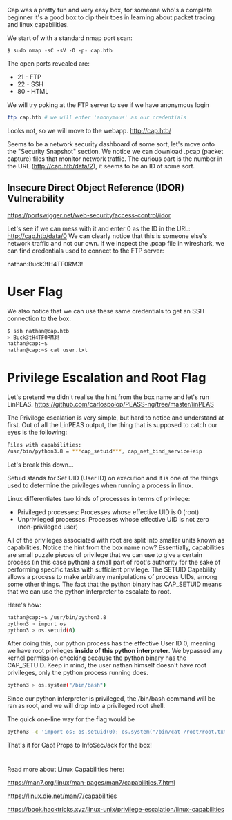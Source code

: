 Cap was a pretty fun and very easy box, for someone who's a complete beginner it's a good box to dip their toes in learning about packet tracing and linux capabilities.

We start of with a standard nmap port scan:
```
$ sudo nmap -sC -sV -O -p- cap.htb
```
The open ports revealed are:
- 21 - FTP
- 22 - SSH
- 80 - HTML

We will try poking at the FTP server to see if we have anonymous login
```bash
ftp cap.htb # we will enter 'anonymous' as our credentials
```
Looks not, so we will move to the webapp.
http://cap.htb/

Seems to be a network security dashboard of some sort, let's move onto the "Security Snapshot" section.
We notice we can download .pcap (packet capture) files that monitor network traffic.
The curious part is the number in the URL (http://cap.htb/data/2), it seems to be an ID of some sort.

## Insecure Direct Object Reference (IDOR) Vulnerability
https://portswigger.net/web-security/access-control/idor

Let's see if we can mess with it and enter 0 as the ID in the URL:
http://cap.htb/data/0
We can clearly notice that this is someone else's network traffic and not our own.
If we inspect the .pcap file in wireshark, we can find credentials used to connect to the FTP server:

nathan:Buck3tH4TF0RM3!

# User Flag
We also notice that we can use these same credentials to get an SSH connection to the box.
```bash
$ ssh nathan@cap.htb
> Buck3tH4TF0RM3!
nathan@cap:~$
nathan@cap:~$ cat user.txt
```

# Privilege Escalation and Root Flag
Let's pretend we didn't realise the hint from the box name and let's run LinPEAS.
https://github.com/carlospolop/PEASS-ng/tree/master/linPEAS

The Privilege escalation is very simple, but hard to notice and understand at first.
Out of all the LinPEAS output, the thing that is supposed to catch our eyes is the following:
```bash
Files with capabilities:
/usr/bin/python3.8 = ***cap_setuid***, cap_net_bind_service+eip
```
Let's break this down...

Setuid stands for Set UID (User ID) on execution and it is one of the things used to determine the privileges when running a process in linux.

Linux differentiates two kinds of processes in terms of privilege:
- Privileged processes: Processes whose effective UID is 0 (root)
- Unprivileged processes: Processes whose effective UID is not zero (non-privileged user)

All of the privileges associated with root are split into smaller units known as capabilities.
Notice the hint from the box name now?
Essentially, capabilities are small puzzle pieces of privilege that we can use to give a certain process (in this case python) a small part of root's authority for the sake of performing specific tasks with sufficient privilege.
The SETUID Capability allows a process to make arbitrary manipulations of process UIDs, among some other things.
The fact that the python binary has CAP_SETUID means that we can use the python interpreter to escalate to root.

Here's how:
```bash
nathan@cap:~$ /usr/bin/python3.8
python3 > import os
python3 > os.setuid(0)
```
After doing this, our python process has the effective User ID 0, meaning we have root privileges **inside of this python interpreter**.
We bypassed any kernel permission checking because the python binary has the CAP_SETUID.
Keep in mind, the user nathan himself doesn't have root privileges, only the python process running does.
```bash
python3 > os.system("/bin/bash")
```
Since our python interpreter is privileged, the /bin/bash command will be ran as root, and we will drop into a privileged root shell.



The quick one-line way for the flag would be 
```bash
python3 -c 'import os; os.setuid(0); os.system("/bin/cat /root/root.txt")'
```

That's it for Cap!
Props to InfoSecJack for the box!
# 
Read more about Linux Capabilities here:

https://man7.org/linux/man-pages/man7/capabilities.7.html

https://linux.die.net/man/7/capabilities

https://book.hacktricks.xyz/linux-unix/privilege-escalation/linux-capabilities








